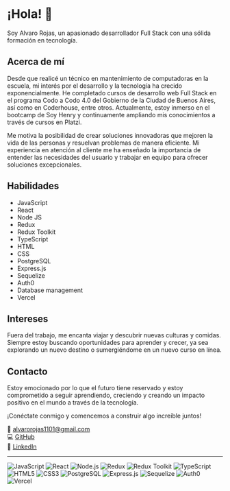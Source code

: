# ¡Hola! 👋

Soy Alvaro Rojas, un apasionado desarrollador Full Stack con una sólida formación en tecnología.

## Acerca de mí

Desde que realicé un técnico en mantenimiento de computadoras en la escuela, mi interés por el desarrollo y la tecnología ha crecido exponencialmente. He completado cursos de desarrollo web Full Stack en el programa Codo a Codo 4.0 del Gobierno de la Ciudad de Buenos Aires, así como en Coderhouse, entre otros. Actualmente, estoy inmerso en el bootcamp de Soy Henry y continuamente ampliando mis conocimientos a través de cursos en Platzi.

Me motiva la posibilidad de crear soluciones innovadoras que mejoren la vida de las personas y resuelvan problemas de manera eficiente. Mi experiencia en atención al cliente me ha enseñado la importancia de entender las necesidades del usuario y trabajar en equipo para ofrecer soluciones excepcionales.

## Habilidades

- JavaScript
- React
- Node JS
- Redux
- Redux Toolkit
- TypeScript
- HTML
- CSS
- PostgreSQL
- Express.js
- Sequelize
- Auth0
- Database management
- Vercel

## Intereses

Fuera del trabajo, me encanta viajar y descubrir nuevas culturas y comidas. Siempre estoy buscando oportunidades para aprender y crecer, ya sea explorando un nuevo destino o sumergiéndome en un nuevo curso en línea.

## Contacto

Estoy emocionado por lo que el futuro tiene reservado y estoy comprometido a seguir aprendiendo, creciendo y creando un impacto positivo en el mundo a través de la tecnología.

¡Conéctate conmigo y comencemos a construir algo increíble juntos!

📧 alvarorojas1101@gmail.com  
💻 [GitHub](https://github.com/alvarorojas1101)  
💼 [LinkedIn](https://www.linkedin.com/in/alvarorojas1101)

---

![JavaScript](https://img.shields.io/badge/JavaScript-F7DF1E?style=for-the-badge&logo=javascript&logoColor=black)
![React](https://img.shields.io/badge/React-20232A?style=for-the-badge&logo=react&logoColor=61DAFB)
![Node.js](https://img.shields.io/badge/Node.js-339933?style=for-the-badge&logo=nodedotjs&logoColor=white)
![Redux](https://img.shields.io/badge/Redux-764ABC?style=for-the-badge&logo=redux&logoColor=white)
![Redux Toolkit](https://img.shields.io/badge/Redux%20Toolkit-764ABC?style=for-the-badge&logo=redux&logoColor=white)
![TypeScript](https://img.shields.io/badge/TypeScript-007ACC?style=for-the-badge&logo=typescript&logoColor=white)
![HTML5](https://img.shields.io/badge/HTML5-E34F26?style=for-the-badge&logo=html5&logoColor=white)
![CSS3](https://img.shields.io/badge/CSS3-1572B6?style=for-the-badge&logo=css3&logoColor=white)
![PostgreSQL](https://img.shields.io/badge/PostgreSQL-336791?style=for-the-badge&logo=postgresql&logoColor=white)
![Express.js](https://img.shields.io/badge/Express.js-000000?style=for-the-badge&logo=express&logoColor=white)
![Sequelize](https://img.shields.io/badge/Sequelize-52B0E7?style=for-the-badge&logo=sequelize&logoColor=white)
![Auth0](https://img.shields.io/badge/Auth0-EB5424?style=for-the-badge&logo=auth0&logoColor=white)
![Vercel](https://img.shields.io/badge/Vercel-000000?style=for-the-badge&logo=vercel&logoColor=white)


